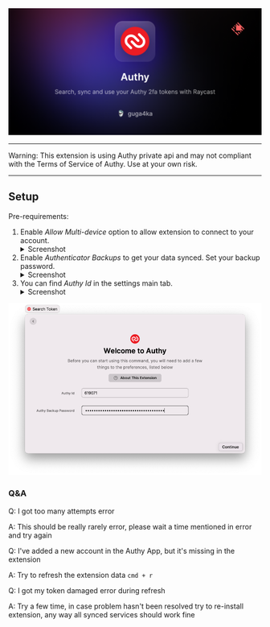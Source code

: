 <img src="media/title.png" alt="Title">

---

Warning: This extension is using Authy private api and may not compliant with the Terms of Service of Authy. Use at your own risk.

---

## Setup

Pre-requirements:
1. Enable _Allow Multi-device_ option to allow extension to connect to your account.  
   <details> <summary>Screenshot</summary> <img src="media/setup02.png" alt="Multi device"> </details>
2. Enable _Authenticator Backups_ to get your data synced. Set your backup password.
   <details> <summary>Screenshot</summary> <img src="media/setup03.png" alt="Backup"> </details>
3. You can find _Authy Id_ in the settings main tab.
   <details> <summary>Screenshot</summary> <img src="media/setup01.png" alt="Settings"> </details>

<img src="media/setup04.png" alt="Setup">

### Q&A

Q: I got too many attempts error

A: This should be really rarely error, please wait a time mentioned in error and try again

Q: I've added a new account in the Authy App, but it's missing in the extension

A: Try to refresh the extension data `cmd + r`

Q: I got my token damaged error during refresh

A: Try a few time, in case problem hasn't been resolved try to re-install extension, any way all synced services should work fine
